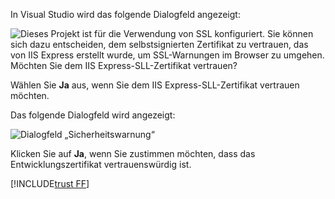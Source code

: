 In Visual Studio wird das folgende Dialogfeld angezeigt:

![Dieses Projekt ist für die Verwendung von SSL konfiguriert. Sie können sich dazu entscheiden, dem selbstsignierten Zertifikat zu vertrauen, das von IIS Express erstellt wurde, um SSL-Warnungen im Browser zu umgehen. Möchten Sie dem IIS Express-SLL-Zertifikat vertrauen?](~/getting-started/_static/trustCert.png)

Wählen Sie **Ja** aus, wenn Sie dem IIS Express-SLL-Zertifikat vertrauen möchten.

Das folgende Dialogfeld wird angezeigt:

![Dialogfeld „Sicherheitswarnung“](~/getting-started/_static/cert.png)

Klicken Sie auf **Ja**, wenn Sie zustimmen möchten, dass das Entwicklungszertifikat vertrauenswürdig ist.

[!INCLUDE[trust FF](~/includes/trust-ff.md)]